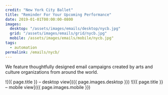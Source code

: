 ```yaml
---
credit: "New York City Ballet"
title: "Reminder For Your Upcoming Performance"
date: 2019-01-01T00:00:00-0800
images:
  desktop: "/assets/images/emails/desktop/nycb.jpg"
  grid: "/assets/images/emails/grid/nycb.jpg"
  mobile: /assets/images/emails/mobile/nycb.jpg"
tags:
  - automation
permalink: /emails/nycb/
---
```

We feature thoughtfully designed email campaigns created by arts and culture organizations from around the world.

![{{ page.title }} – desktop view]({{ page.images.desktop }})
![{{ page.title }} – mobile view]({{ page.images.mobile }})
